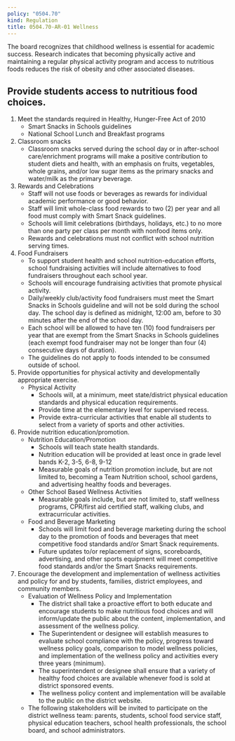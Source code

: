 ```yaml
---
policy: "0504.70"
kind: Regulation
title: 0504.70-AR-01 Wellness
---
```


The board recognizes that childhood wellness is essential for academic success. Research indicates that becoming physically active and maintaining a regular physical activity program and access to nutritious foods reduces the risk of obesity and other associated diseases. 

## Provide students access to nutritious food choices.

1. Meet the standards required in Healthy, Hunger-Free Act of 2010
      - Smart Snacks in Schools guidelines
      - National School Lunch and Breakfast programs
2. Classroom snacks
      - Classroom snacks served during the school day or in after-school care/enrichment programs will make a positive contribution to student diets and health, with an emphasis on fruits, vegetables, whole grains, and/or low sugar items as the primary snacks and water/milk as the primary beverage.
3. Rewards and Celebrations
      - Staff will not use foods or beverages as rewards for individual academic performance or good behavior.
      - Staff will limit whole-class food rewards to two (2) per year and all food must comply with Smart Snack guidelines.
      - Schools will limit celebrations (birthdays, holidays, etc.) to no more than one party per class per month with nonfood items only.
      - Rewards and celebrations must not conflict with school nutrition serving times.
4. Food Fundraisers
      - To support student health and school nutrition-education efforts, school fundraising activities will include alternatives to food fundraisers throughout each school year.
      - Schools will encourage fundraising activities that promote physical activity.
    - Daily/weekly club/activity food fundraisers must meet the Smart Snacks in Schools guideline and will not be sold during the school day. The school day is defined as midnight, 12:00 am, before to 30 minutes after the end of the school day.
    - Each school will be allowed to have ten (10) food fundraisers per year that are exempt from the Smart Snacks in Schools guidelines (each exempt food fundraiser may not be longer than four (4) consecutive days of duration).
    - The guidelines do not apply to foods intended to be consumed outside of school.
5. Provide opportunities for physical activity and developmentally appropriate exercise.
    - Physical Activity
        - Schools will, at a minimum, meet state/district physical education standards and physical education requirements.
        - Provide time at the elementary level for supervised recess.
        - Provide extra-curricular activities that enable all students to select from a variety of sports and other activities.
6. Provide nutrition education/promotion.
    - Nutrition Education/Promotion
        - Schools will teach state health standards.
        - Nutrition education will be provided at least once in grade level bands K-2, 3-5, 6-8, 9-12
        - Measurable goals of nutrition promotion include, but are not limited to, becoming a Team Nutrition school, school gardens, and advertising healthy foods and beverages.
    - Other School Based Wellness Activities
        - Measurable goals include, but are not limited to, staff wellness programs, CPR/first aid certified staff, walking clubs, and extracurricular activities.
    - Food and Beverage Marketing
        - Schools will limit food and beverage marketing during the school day to the promotion of foods and beverages that meet competitive food standards and/or Smart Snack requirements.
        - Future updates to/or replacement of signs, scoreboards, advertising, and other sports equipment will meet competitive food standards and/or the Smart Snacks requirements.
7. Encourage the development and implementation of wellness activities and policy for and by students, families, district employees, and community members.
    - Evaluation of Wellness Policy and Implementation
        - The district shall take a proactive effort to both educate and encourage students to make nutritious food choices and will inform/update the public about the content, implementation, and assessment of the wellness policy.
        - The Superintendent or designee will establish measures to evaluate school compliance with the policy, progress toward wellness policy goals, comparison to model wellness policies, and implementation of the wellness policy and activities every three years (minimum).
        - The superintendent or designee shall ensure that a variety of healthy food choices are available whenever food is sold at district sponsored events.
        - The wellness policy content and implementation will be available to the public on the district website.
    - The following stakeholders will be invited to participate on the district wellness team: parents, students, school food service staff, physical education teachers, school health professionals, the school board, and school administrators.
